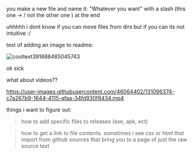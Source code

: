 you make a new file and name it:
"Whatever you want" with a slash (this one -> / not the other one \) at the end

uhhhhh i dont know if you can move files from dirs but if you can its not intuitive :/

test of adding an image to readme:

![cooltext391688485045743](https://user-images.githubusercontent.com/46064402/131096058-8957a4fc-b3cc-4a68-b032-9d7d1a2dff20.gif)

ok sick

what about videos??

https://user-images.githubusercontent.com/46064402/131096374-c7a267b9-1644-4115-afaa-34fd930f8434.mp4

things i want to figure out:

> how to add specific files to releases (exe, apk, ect)

> how to get a link to file contents.
> sometimes i see css or html that import from github sources that bring you to a page of just the raw source text
